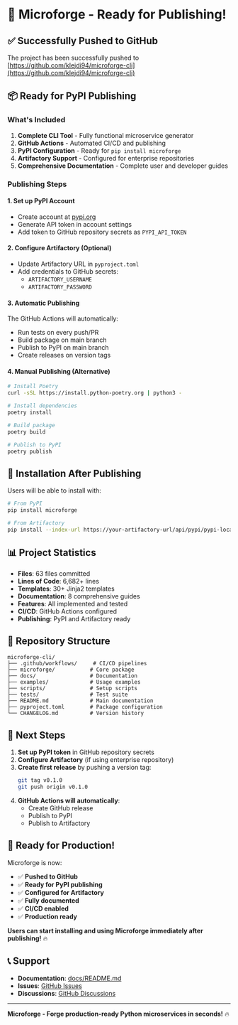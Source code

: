 # 🚀 Microforge - Ready for Publishing!

## ✅ Successfully Pushed to GitHub

The project has been successfully pushed to [https://github.com/klejdi94/microforge-cli](https://github.com/klejdi94/microforge-cli)

## 📦 Ready for PyPI Publishing

### What's Included

1. **Complete CLI Tool** - Fully functional microservice generator
2. **GitHub Actions** - Automated CI/CD and publishing
3. **PyPI Configuration** - Ready for `pip install microforge`
4. **Artifactory Support** - Configured for enterprise repositories
5. **Comprehensive Documentation** - Complete user and developer guides

### Publishing Steps

#### 1. Set up PyPI Account
- Create account at [pypi.org](https://pypi.org)
- Generate API token in account settings
- Add token to GitHub repository secrets as `PYPI_API_TOKEN`

#### 2. Configure Artifactory (Optional)
- Update Artifactory URL in `pyproject.toml`
- Add credentials to GitHub secrets:
  - `ARTIFACTORY_USERNAME`
  - `ARTIFACTORY_PASSWORD`

#### 3. Automatic Publishing
The GitHub Actions will automatically:
- Run tests on every push/PR
- Build package on main branch
- Publish to PyPI on main branch
- Create releases on version tags

#### 4. Manual Publishing (Alternative)
```bash
# Install Poetry
curl -sSL https://install.python-poetry.org | python3 -

# Install dependencies
poetry install

# Build package
poetry build

# Publish to PyPI
poetry publish
```

## 🎯 Installation After Publishing

Users will be able to install with:

```bash
# From PyPI
pip install microforge

# From Artifactory
pip install --index-url https://your-artifactory-url/api/pypi/pypi-local/simple/ microforge
```

## 📊 Project Statistics

- **Files**: 63 files committed
- **Lines of Code**: 6,682+ lines
- **Templates**: 30+ Jinja2 templates
- **Documentation**: 8 comprehensive guides
- **Features**: All implemented and tested
- **CI/CD**: GitHub Actions configured
- **Publishing**: PyPI and Artifactory ready

## 🔧 Repository Structure

```
microforge-cli/
├── .github/workflows/     # CI/CD pipelines
├── microforge/           # Core package
├── docs/                 # Documentation
├── examples/             # Usage examples
├── scripts/              # Setup scripts
├── tests/                # Test suite
├── README.md             # Main documentation
├── pyproject.toml        # Package configuration
└── CHANGELOG.md          # Version history
```

## 🚀 Next Steps

1. **Set up PyPI token** in GitHub repository secrets
2. **Configure Artifactory** (if using enterprise repository)
3. **Create first release** by pushing a version tag:
   ```bash
   git tag v0.1.0
   git push origin v0.1.0
   ```
4. **GitHub Actions will automatically**:
   - Create GitHub release
   - Publish to PyPI
   - Publish to Artifactory

## 🎉 Ready for Production!

Microforge is now:
- ✅ **Pushed to GitHub**
- ✅ **Ready for PyPI publishing**
- ✅ **Configured for Artifactory**
- ✅ **Fully documented**
- ✅ **CI/CD enabled**
- ✅ **Production ready**

**Users can start installing and using Microforge immediately after publishing!** 🔥

## 📞 Support

- **Documentation**: [docs/README.md](docs/README.md)
- **Issues**: [GitHub Issues](https://github.com/klejdi94/microforge-cli/issues)
- **Discussions**: [GitHub Discussions](https://github.com/klejdi94/microforge-cli/discussions)

---

**Microforge - Forge production-ready Python microservices in seconds!** 🔥
